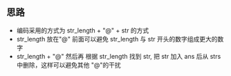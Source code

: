 ## 思路

- 编码采用的方式为 str_length + "@" + str  的方式
- str_length 放在"@" 前面可以避免 str_length 与 str 开头的数字组成更大的数字
- str_length + "@" 然后再 根据 str_length 找到 str, 把 str 加入 ans 后从 strs中删除，这样可以避免其他 "@"的干扰